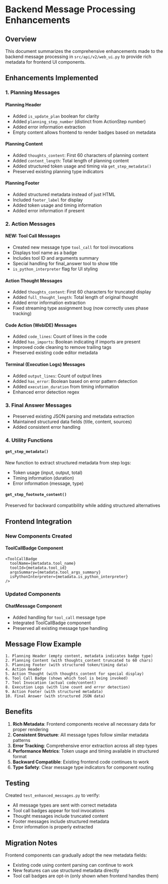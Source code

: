 # Backend Message Processing Enhancements

## Overview

This document summarizes the comprehensive enhancements made to the backend message processing in `src/api/v2/web_ui.py` to provide rich metadata for frontend UI components.

## Enhancements Implemented

### 1. Planning Messages

#### Planning Header
- Added `is_update_plan` boolean for clarity
- Added `planning_step_number` (distinct from ActionStep number)
- Added error information extraction
- Empty content allows frontend to render badges based on metadata

#### Planning Content
- Added `thoughts_content`: First 60 characters of planning content
- Added `content_length`: Total length of planning content
- Added structured token usage and timing via `get_step_metadata()`
- Preserved existing planning type indicators

#### Planning Footer
- Added structured metadata instead of just HTML
- Included `footer_label` for display
- Added token usage and timing information
- Added error information if present

### 2. Action Messages

#### NEW: Tool Call Messages
- Created new message type `tool_call` for tool invocations
- Displays tool name as a badge
- Includes tool ID and arguments summary
- Special handling for final_answer tool to show title
- `is_python_interpreter` flag for UI styling

#### Action Thought Messages
- Added `thoughts_content`: First 60 characters for truncated display
- Added `full_thought_length`: Total length of original thought
- Added error information extraction
- Fixed streaming type assignment bug (now correctly uses phase tracking)

#### Code Action (WebIDE) Messages
- Added `code_lines`: Count of lines in the code
- Added `has_imports`: Boolean indicating if imports are present
- Improved code cleaning to remove trailing tags
- Preserved existing code editor metadata

#### Terminal (Execution Logs) Messages
- Added `output_lines`: Count of output lines
- Added `has_error`: Boolean based on error pattern detection
- Added `execution_duration` from timing information
- Enhanced error detection regex

### 3. Final Answer Messages
- Preserved existing JSON parsing and metadata extraction
- Maintained structured data fields (title, content, sources)
- Added consistent error handling

### 4. Utility Functions

#### `get_step_metadata()`
New function to extract structured metadata from step logs:
- Token usage (input, output, total)
- Timing information (duration)
- Error information (message, type)

#### `get_step_footnote_content()`
Preserved for backward compatibility while adding structured alternatives

## Frontend Integration

### New Components Created

#### ToolCallBadge Component
```tsx
<ToolCallBadge
  toolName={metadata.tool_name}
  toolId={metadata.tool_id}
  argsSummary={metadata.tool_args_summary}
  isPythonInterpreter={metadata.is_python_interpreter}
/>
```

### Updated Components

#### ChatMessage Component
- Added handling for `tool_call` message type
- Integrated ToolCallBadge component
- Preserved all existing message type handling

## Message Flow Example

```
1. Planning Header (empty content, metadata indicates badge type)
2. Planning Content (with thoughts_content truncated to 60 chars)
3. Planning Footer (with structured token/timing data)
4. Action Header
5. Action Thought (with thoughts_content for special display)
6. Tool Call Badge (shows which tool is being invoked)
7. Tool Invocation (actual code/content)
8. Execution Logs (with line count and error detection)
9. Action Footer (with structured metadata)
10. Final Answer (with structured JSON data)
```

## Benefits

1. **Rich Metadata**: Frontend components receive all necessary data for proper rendering
2. **Consistent Structure**: All message types follow similar metadata patterns
3. **Error Tracking**: Comprehensive error extraction across all step types
4. **Performance Metrics**: Token usage and timing available in structured format
5. **Backward Compatible**: Existing frontend code continues to work
6. **Type Safety**: Clear message type indicators for component routing

## Testing

Created `test_enhanced_messages.py` to verify:
- All message types are sent with correct metadata
- Tool call badges appear for tool invocations
- Thought messages include truncated content
- Footer messages include structured metadata
- Error information is properly extracted

## Migration Notes

Frontend components can gradually adopt the new metadata fields:
- Existing code using content parsing can continue to work
- New features can use structured metadata directly
- Tool call badges are opt-in (only shown when frontend handles them)